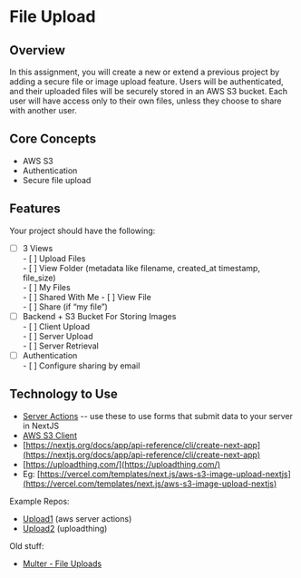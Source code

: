 # File Upload

## Overview

In this assignment, you will create a new or extend a previous project by adding a secure file or image upload feature. Users will be authenticated, and their uploaded files will be securely stored in an AWS S3 bucket. Each user will have access only to their own files, unless they choose to share with another user.

## Core Concepts

- AWS S3  
- Authentication  
- Secure file upload

## Features

Your project should have the following:

- [ ] 3 Views  
      - [ ] Upload Files  
      - [ ] View Folder (metadata like filename, created\_at timestamp, file\_size)  
            - [ ] My Files  
            - [ ] Shared With Me
      - [ ] View File  
            - [ ] Share (if “my file”)  
- [ ] Backend \+ S3 Bucket For Storing Images  
      - [ ] Client Upload  
      - [ ] Server Upload  
      - [ ] Server Retrieval  
- [ ] Authentication  
      - [ ] Configure sharing by email

## Technology to Use

- [Server Actions](https://nextjs.org/docs/app/building-your-application/data-fetching/server-actions-and-mutations) \-- use these to use forms that submit data to your server in NextJS  
- [AWS S3 Client](https://www.npmjs.com/package/@aws-sdk/client-s3)  
- [https://nextjs.org/docs/app/api-reference/cli/create-next-app](https://nextjs.org/docs/app/api-reference/cli/create-next-app)  
- [https://uploadthing.com/](https://uploadthing.com/)  
- Eg: [https://vercel.com/templates/next.js/aws-s3-image-upload-nextjs](https://vercel.com/templates/next.js/aws-s3-image-upload-nextjs)

Example Repos:

- [Upload1](https://github.com/fractal-bootcamp/upload1) (aws server actions)  
- [Upload2](https://github.com/fractal-bootcamp/upload2) (uploadthing)

Old stuff:

- [Multer - File Uploads](https://www.npmjs.com/package/multer)
